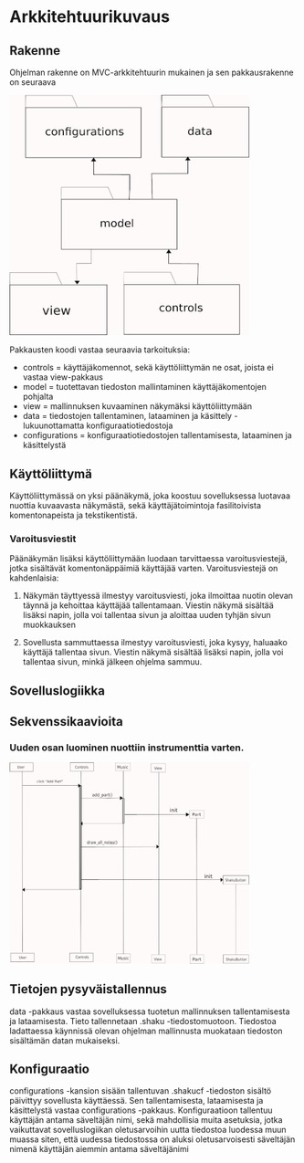 # Arkkitehtuurikuvaus

## Rakenne

Ohjelman rakenne on MVC-arkkitehtuurin mukainen ja sen pakkausrakenne on seuraava

<img src="https://github.com/ElectricShakuhachi/ot-harjoitustyo/blob/master/dokumentaatio/kuvat/packages.jpg" width="420">

Pakkausten koodi vastaa seuraavia tarkoituksia:

- controls = käyttäjäkomennot, sekä käyttöliittymän ne osat, joista ei vastaa view-pakkaus
- model = tuotettavan tiedoston mallintaminen käyttäjäkomentojen pohjalta
- view = mallinnuksen kuvaaminen näkymäksi käyttöliittymään
- data = tiedostojen tallentaminen, lataaminen ja käsittely - lukuunottamatta konfiguraatiotiedostoja
- configurations = konfiguraatiotiedostojen tallentamisesta, lataaminen ja käsittelystä

## Käyttöliittymä

Käyttöliittymässä on yksi päänäkymä, joka koostuu sovelluksessa luotavaa nuottia kuvaavasta näkymästä, sekä käyttäjätoimintoja fasilitoivista komentonapeista ja tekstikentistä.

### Varoitusviestit

Päänäkymän lisäksi käyttöliittymään luodaan tarvittaessa varoitusviestejä, jotka sisältävät komentonäppäimiä käyttäjää varten. Varoitusviestejä on kahdenlaisia:

1. Näkymän täyttyessä ilmestyy varoitusviesti, joka ilmoittaa nuotin olevan täynnä ja kehoittaa käyttäjää tallentamaan. Viestin näkymä sisältää lisäksi napin, jolla voi tallentaa sivun ja aloittaa uuden tyhjän sivun muokkauksen

2. Sovellusta sammuttaessa ilmestyy varoitusviesti, joka kysyy, haluaako käyttäjä tallentaa sivun. Viestin näkymä sisältää lisäksi napin, jolla voi tallentaa sivun, minkä jälkeen ohjelma sammuu.

## Sovelluslogiikka

## Sekvenssikaavioita

### Uuden osan luominen nuottiin instrumenttia varten.

<img src="https://github.com/ElectricShakuhachi/ot-harjoitustyo/blob/master/dokumentaatio/kuvat/sequence_add_part.jpg" width="420">

## Tietojen pysyväistallennus

data -pakkaus vastaa sovelluksessa tuotetun mallinnuksen tallentamisesta ja lataamisesta. Tieto tallennetaan .shaku -tiedostomuotoon. Tiedostoa ladattaessa käynnissä olevan ohjelman mallinnusta muokataan tiedoston sisältämän datan mukaiseksi.

## Konfiguraatio

configurations -kansion sisään tallentuvan .shakucf -tiedoston sisältö päivittyy sovellusta käyttäessä. Sen tallentamisesta, lataamisesta ja käsittelystä vastaa configurations -pakkaus. Konfiguraatioon tallentuu käyttäjän antama säveltäjän nimi, sekä mahdollisia muita asetuksia, jotka vaikuttavat sovelluslogiikan oletusarvoihin uutta tiedostoa luodessa muun muassa siten, että uudessa tiedostossa on aluksi oletusarvoisesti säveltäjän nimenä käyttäjän aiemmin antama säveltäjänimi
